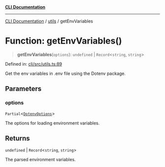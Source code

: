 [**CLI Documentation**](../../README.md)

***

[CLI Documentation](../../README.md) / [utils](../README.md) / getEnvVariables

# Function: getEnvVariables()

> **getEnvVariables**(`options`): `undefined` \| `Record`\<`string`, `string`\>

Defined in: [cli/src/utils.ts:89](https://github.com/stonemjs/cli/blob/df49bf1f270a78a61946870e36ae0b10d02482b3/src/utils.ts#L89)

Get the env variables in .env file using the Dotenv package.

## Parameters

### options

`Partial`\<[`DotenvOptions`](../../options/DotenvConfig/interfaces/DotenvOptions.md)\>

The options for loading environment variables.

## Returns

`undefined` \| `Record`\<`string`, `string`\>

The parsed environment variables.
